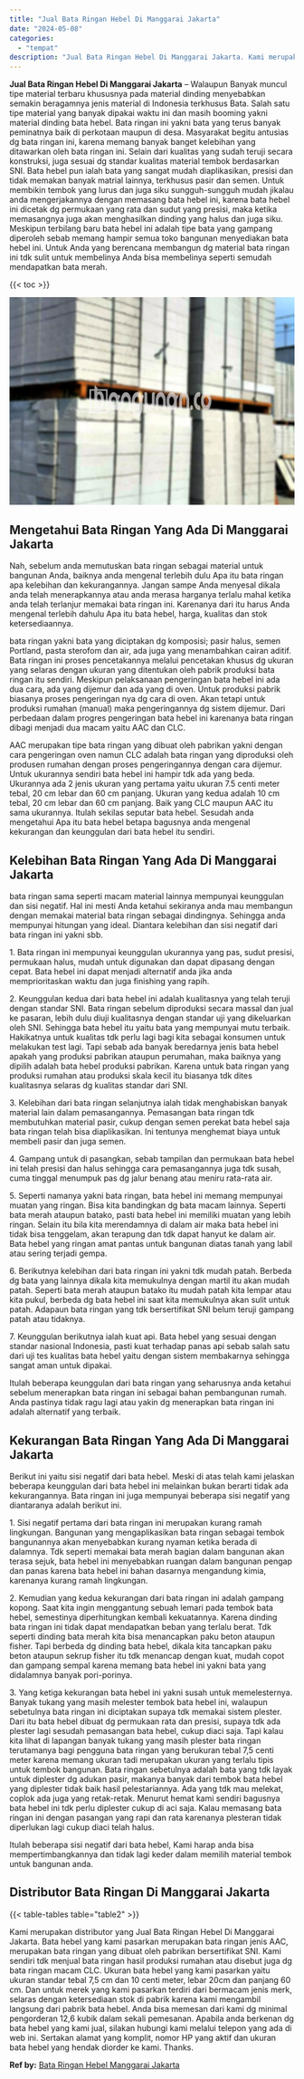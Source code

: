 ```yaml
---
title: "Jual Bata Ringan Hebel Di Manggarai Jakarta"
date: "2024-05-08"
categories: 
  - "tempat"
description: "Jual Bata Ringan Hebel Di Manggarai Jakarta. Kami merupakan distributor yang Jual Bata Ringan Hebel Di Manggarai Jakarta. Bata hebel yang kami pasarkan merup..."
---
```


**Jual Bata Ringan Hebel Di Manggarai Jakarta** – Walaupun Banyak muncul tipe material terbaru khususnya pada material dinding menyebabkan semakin beragamnya jenis material di Indonesia terkhusus Bata. Salah satu tipe material yang banyak dipakai waktu ini dan masih booming yakni material dinding bata hebel. Bata ringan ini yakni bata yang terus banyak peminatnya baik di perkotaan maupun di desa. Masyarakat begitu antusias dg bata ringan ini, karena memang banyak banget kelebihan yang ditawarkan oleh bata ringan ini. Selain dari kualitas yang sudah teruji secara konstruksi, juga sesuai dg standar kualitas material tembok berdasarkan SNI. Bata hebel pun ialah bata yang sangat mudah diaplikasikan, presisi dan tidak memakan banyak matrial lainnya, terkhusus pasir dan semen. Untuk membikin tembok yang lurus dan juga siku sungguh-sungguh mudah jikalau anda mengerjakannya dengan memasang bata hebel ini, karena bata hebel ini dicetak dg permukaan yang rata dan sudut yang presisi, maka ketika memasangnya juga akan menghasilkan dinding yang halus dan juga siku. Meskipun terbilang baru bata hebel ini adalah tipe bata yang gampang diperoleh sebab memang hampir semua toko bangunan menyediakan bata hebel ini. Untuk Anda yang berencana membangun dg material bata ringan ini tdk sulit untuk membelinya Anda bisa membelinya seperti semudah mendapatkan bata merah.

{{< toc >}}

![Jual Bata Ringan Hebel Di Manggarai Jakarta](/images/jual-hebel-murah-03.png)

## Mengetahui Bata Ringan Yang Ada Di Manggarai Jakarta

Nah, sebelum anda memutuskan bata ringan sebagai material untuk bangunan Anda, baiknya anda mengenal terlebih dulu Apa itu bata ringan apa kelebihan dan kekurangannya. Jangan sampe Anda menyesal dikala anda telah menerapkannya atau anda merasa harganya terlalu mahal ketika anda telah terlanjur memakai bata ringan ini. Karenanya dari itu harus Anda mengenal terlebih dahulu Apa itu bata hebel, harga, kualitas dan stok ketersediaannya.

bata ringan yakni bata yang diciptakan dg komposisi; pasir halus, semen Portland, pasta sterofom dan air, ada juga yang menambahkan cairan aditif. Bata ringan ini proses pencetakannya melalui pencetakan khusus dg ukuran yang selaras dengan ukuran yang ditentukan oleh pabrik produksi bata ringan itu sendiri. Meskipun pelaksanaan pengeringan bata hebel ini ada dua cara, ada yang dijemur dan ada yang di oven. Untuk produksi pabrik biasanya proses pengeringan nya dg cara di oven. Akan tetapi untuk produksi rumahan (manual) maka pengeringannya dg sistem dijemur. Dari perbedaan dalam progres pengeringan bata hebel ini karenanya bata ringan dibagi menjadi dua macam yaitu AAC dan CLC.

AAC merupakan tipe bata ringan yang dibuat oleh pabrikan yakni dengan cara pengeringan oven namun CLC adalah bata ringan yang diproduksi oleh produsen rumahan dengan proses pengeringannya dengan cara dijemur. Untuk ukurannya sendiri bata hebel ini hampir tdk ada yang beda. Ukurannya ada 2 jenis ukuran yang pertama yaitu ukuran 7.5 centi meter tebal, 20 cm lebar dan 60 cm panjang. Ukuran yang kedua adalah 10 cm tebal, 20 cm lebar dan 60 cm panjang. Baik yang CLC maupun AAC itu sama ukurannya. Itulah sekilas seputar bata hebel. Sesudah anda mengetahui Apa itu bata hebel betapa bagusnya anda mengenal kekurangan dan keunggulan dari bata hebel itu sendiri.

## Kelebihan Bata Ringan Yang Ada Di Manggarai Jakarta

bata ringan sama seperti macam material lainnya mempunyai keunggulan dan sisi negatif. Hal ini mesti Anda ketahui sekiranya anda mau membangun dengan memakai material bata ringan sebagai dindingnya. Sehingga anda mempunyai hitungan yang ideal. Diantara kelebihan dan sisi negatif dari bata ringan ini yakni sbb.

1\. Bata ringan ini mempunyai keunggulan ukurannya yang pas, sudut presisi, permukaan halus, mudah untuk digunakan dan dapat dipasang dengan cepat. Bata hebel ini dapat menjadi alternatif anda jika anda memprioritaskan waktu dan juga finishing yang rapih.

2\. Keunggulan kedua dari bata hebel ini adalah kualitasnya yang telah teruji dengan standar SNI. Bata ringan sebelum diproduksi secara massal dan jual ke pasaran, lebih dulu diuji kualitasnya dengan standar uji yang dikeluarkan oleh SNI. Sehingga bata hebel itu yaitu bata yang mempunyai mutu terbaik. Hakikatnya untuk kualitas tdk perlu lagi bagi kita sebagai konsumen untuk melakukan test lagi. Tapi sebab ada banyak beredarnya jenis bata hebel apakah yang produksi pabrikan ataupun perumahan, maka baiknya yang dipilih adalah bata hebel produksi pabrikan. Karena untuk bata ringan yang produksi rumahan atau produksi skala kecil itu biasanya tdk dites kualitasnya selaras dg kualitas standar dari SNI.

3\. Kelebihan dari bata ringan selanjutnya ialah tidak menghabiskan banyak material lain dalam pemasangannya. Pemasangan bata ringan tdk membutuhkan material pasir, cukup dengan semen perekat bata hebel saja bata ringan telah bisa diaplikasikan. Ini tentunya menghemat biaya untuk membeli pasir dan juga semen.

4\. Gampang untuk di pasangkan, sebab tampilan dan permukaan bata hebel ini telah presisi dan halus sehingga cara pemasangannya juga tdk susah, cuma tinggal menumpuk pas dg jalur benang atau meniru rata-rata air.

5\. Seperti namanya yakni bata ringan, bata hebel ini memang mempunyai muatan yang ringan. Bisa kita bandingkan dg bata macam lainnya. Seperti bata merah ataupun batako, pasti bata hebel ini memiliki muatan yang lebih ringan. Selain itu bila kita merendamnya di dalam air maka bata hebel ini tidak bisa tenggelam, akan terapung dan tdk dapat hanyut ke dalam air. Bata hebel yang ringan amat pantas untuk bangunan diatas tanah yang labil atau sering terjadi gempa.

6\. Berikutnya kelebihan dari bata ringan ini yakni tdk mudah patah. Berbeda dg bata yang lainnya dikala kita memukulnya dengan martil itu akan mudah patah. Seperti bata merah ataupun batako itu mudah patah kita lempar atau kita pukul, berbeda dg bata hebel ini saat kita memukulnya akan sulit untuk patah. Adapaun bata ringan yang tdk bersertifikat SNI belum teruji gampang patah atau tidaknya.

7\. Keunggulan berikutnya ialah kuat api. Bata hebel yang sesuai dengan standar nasional Indonesia, pasti kuat terhadap panas api sebab salah satu dari uji tes kualitas bata hebel yaitu dengan sistem membakarnya sehingga sangat aman untuk dipakai.

Itulah beberapa keunggulan dari bata ringan yang seharusnya anda ketahui sebelum menerapkan bata ringan ini sebagai bahan pembangunan rumah. Anda pastinya tidak ragu lagi atau yakin dg menerapkan bata ringan ini adalah alternatif yang terbaik.

## Kekurangan Bata Ringan Yang Ada Di Manggarai Jakarta

Berikut ini yaitu sisi negatif dari bata hebel. Meski di atas telah kami jelaskan beberapa keunggulan dari bata hebel ini melainkan bukan berarti tidak ada kekurangannya. Bata ringan ini juga mempunyai beberapa sisi negatif yang diantaranya adalah berikut ini.

1\. Sisi negatif pertama dari bata ringan ini merupakan kurang ramah lingkungan. Bangunan yang mengaplikasikan bata ringan sebagai tembok bangunannya akan menyebabkan kurang nyaman ketika berada di dalamnya. Tdk seperti memakai bata merah bagian dalam bangunan akan terasa sejuk, bata hebel ini menyebabkan ruangan dalam bangunan pengap dan panas karena bata hebel ini bahan dasarnya mengandung kimia, karenanya kurang ramah lingkungan.

2\. Kemudian yang kedua kekurangan dari bata ringan ini adalah gampang kopong. Saat kita ingin menggantung sebuah lemari pada tembok bata hebel, semestinya diperhitungkan kembali kekuatannya. Karena dinding bata ringan ini tidak dapat mendapatkan beban yang terlalu berat. Tdk seperti dinding bata merah kita bisa menancapkan paku beton ataupun fisher. Tapi berbeda dg dinding bata hebel, dikala kita tancapkan paku beton ataupun sekrup fisher itu tdk menancap dengan kuat, mudah copot dan gampang sempal karena memang bata hebel ini yakni bata yang didalamnya banyak pori-porinya.

3\. Yang ketiga kekurangan bata hebel ini yakni susah untuk memelesternya. Banyak tukang yang masih melester tembok bata hebel ini, walaupun sebetulnya bata ringan ini diciptakan supaya tdk memakai sistem plester. Dari itu bata hebel dibuat dg permukaan rata dan presisi, supaya tdk ada plester lagi sesudah pemasangan bata hebel, cukup diaci saja. Tapi kalau kita lihat di lapangan banyak tukang yang masih plester bata ringan terutamanya bagi pengguna bata ringan yang berukuran tebal 7,5 centi meter karena memang ukuran tadi merupakan ukuran yang terlalu tipis untuk tembok bangunan. Bata ringan sebetulnya adalah bata yang tdk layak untuk diplester dg adukan pasir, makanya banyak dari tembok bata hebel yang diplester tidak baik hasil pelestariannya. Ada yang tdk mau melekat, coplok ada juga yang retak-retak. Menurut hemat kami sendiri bagusnya bata hebel ini tdk perlu diplester cukup di aci saja. Kalau memasang bata ringan ini dengan pasangan yang rapi dan rata karenanya plesteran tidak diperlukan lagi cukup diaci telah halus.

Itulah beberapa sisi negatif dari bata hebel, Kami harap anda bisa mempertimbangkannya dan tidak lagi keder dalam memilih material tembok untuk bangunan anda.

## Distributor Bata Ringan Di Manggarai Jakarta

{{< table-tables table="table2" >}}

Kami merupakan distributor yang Jual Bata Ringan Hebel Di Manggarai Jakarta. Bata hebel yang kami pasarkan merupakan bata ringan jenis AAC, merupakan bata ringan yang dibuat oleh pabrikan bersertifikat SNI. Kami sendiri tdk menjual bata ringan hasil produksi rumahan atau disebut juga dg bata ringan macam CLC. Ukuran bata hebel yang kami pasarkan yaitu ukuran standar tebal 7,5 cm dan 10 centi meter, lebar 20cm dan panjang 60 cm. Dan untuk merek yang kami pasarkan terdiri dari bermacam jenis merk, selaras dengan ketersediaan stok di pabrik karena kami mengambil langsung dari pabrik bata hebel. Anda bisa memesan dari kami dg minimal pengorderan 12,6 kubik dalam sekali pemesanan. Apabila anda berkenan dg bata hebel yang kami jual, silakan hubungi kami melalui telepon yang ada di web ini. Sertakan alamat yang komplit, nomor HP yang aktif dan ukuran bata hebel yang hendak diorder ke kami. Thanks.

**Ref by:** [Bata Ringan Hebel Manggarai Jakarta](https://id.wikipedia.org/wiki/Bata)
